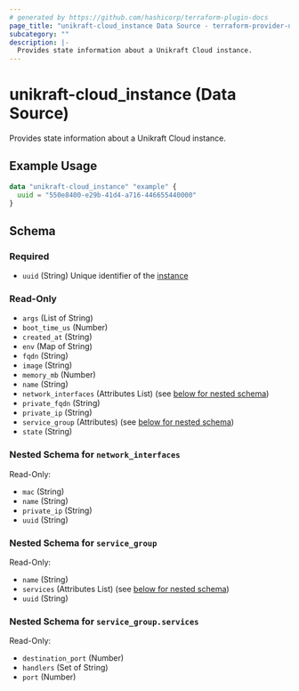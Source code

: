 ```yaml
---
# generated by https://github.com/hashicorp/terraform-plugin-docs
page_title: "unikraft-cloud_instance Data Source - terraform-provider-unikraft-cloud"
subcategory: ""
description: |-
  Provides state information about a Unikraft Cloud instance.
---
```


# unikraft-cloud_instance (Data Source)

Provides state information about a Unikraft Cloud instance.

## Example Usage

```terraform
data "unikraft-cloud_instance" "example" {
  uuid = "550e8400-e29b-41d4-a716-446655440000"
}
```

<!-- schema generated by tfplugindocs -->
## Schema

### Required

- `uuid` (String) Unique identifier of the [instance](https://docs.kraft.cloud/002-rest-api-v1-instances.html)

### Read-Only

- `args` (List of String)
- `boot_time_us` (Number)
- `created_at` (String)
- `env` (Map of String)
- `fqdn` (String)
- `image` (String)
- `memory_mb` (Number)
- `name` (String)
- `network_interfaces` (Attributes List) (see [below for nested schema](#nestedatt--network_interfaces))
- `private_fqdn` (String)
- `private_ip` (String)
- `service_group` (Attributes) (see [below for nested schema](#nestedatt--service_group))
- `state` (String)

<a id="nestedatt--network_interfaces"></a>
### Nested Schema for `network_interfaces`

Read-Only:

- `mac` (String)
- `name` (String)
- `private_ip` (String)
- `uuid` (String)


<a id="nestedatt--service_group"></a>
### Nested Schema for `service_group`

Read-Only:

- `name` (String)
- `services` (Attributes List) (see [below for nested schema](#nestedatt--service_group--services))
- `uuid` (String)

<a id="nestedatt--service_group--services"></a>
### Nested Schema for `service_group.services`

Read-Only:

- `destination_port` (Number)
- `handlers` (Set of String)
- `port` (Number)
